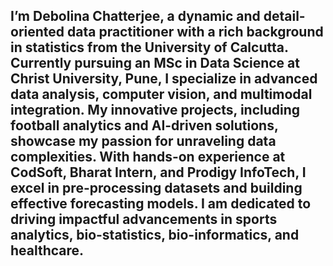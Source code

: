 ## I’m Debolina Chatterjee, a dynamic and detail-oriented data practitioner with a rich background in statistics from the University of Calcutta. Currently pursuing an MSc in Data Science at Christ University, Pune, I specialize in advanced data analysis, computer vision, and multimodal integration. My innovative projects, including football analytics and AI-driven solutions, showcase my passion for unraveling data complexities. With hands-on experience at CodSoft, Bharat Intern, and Prodigy InfoTech, I excel in pre-processing datasets and building effective forecasting models. I am dedicated to driving impactful advancements in sports analytics, bio-statistics, bio-informatics, and healthcare.
